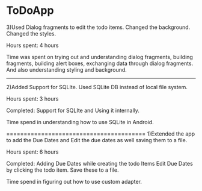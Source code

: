 ToDoApp
=======

3)Used Dialog fragments to edit the todo items. Changed the background. Changed the styles. 

Hours spent: 4 hours

Time was spent on trying out and understanding dialog fragments, building fragments, building alert boxes, exchanging data through dialog fragments. And also understanding styling and background.

---------------------------------------------------

2)Added Support for SQLIte. Used SQLite DB instead of local file system.

Hours spent: 3 hours

Completed:
Support for SQLIte and Using it internally.

Time spend in understanding how to use SQLite in Android.

========================================
1)Extended the app to add the Due Dates and Edit the due dates as well saving them to a file.

Hours spent: 6 hours

Completed:
Adding Due Dates while creating the todo Items
Edit Due Dates by clicking the todo item.
Save these to a file.

Time spend in figuring out how to use custom adapter.

